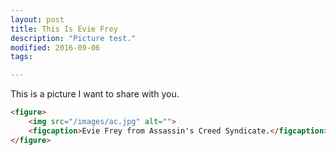 ```yaml
---
layout: post
title: This Is Evie Frey
description: "Picture test."
modified: 2016-09-06
tags:

---
```

This is a picture I want to share with you.

```html
<figure>
	<img src="/images/ac.jpg" alt="">
	<figcaption>Evie Frey from Assassin's Creed Syndicate.</figcaption>
</figure>
```
